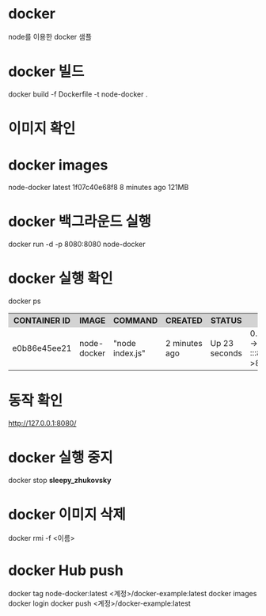 # docker
node를 이용한 docker 샘플

# docker 빌드
docker build -f Dockerfile -t node-docker .

# 이미지 확인
docker images 
====================================
node-docker                                     latest         1f07c40e68f8   8 minutes ago   121MB<br>

# docker 백그라운드 실행
docker run -d -p 8080:8080 node-docker

# docker 실행 확인
docker ps<br>

<table>
    <tr style="background-color:lightgrey">
        <th>CONTAINER ID</th>
        <th>IMAGE</th>		
        <th>COMMAND</th>
        <th>CREATED</th>
        <th>STATUS</th>
        <th>PORTS</th>
        <th>NAMES</th>
    </tr>
    <tr>
        <td>e0b86e45ee21</td>
        <td>node-docker</td>		
        <td>"node index.js"</td>
        <td>2 minutes ago</td>          	
        <td>Up 23 seconds</td>
        <td>0.0.0.0:8080->8080/tcp, :::8080->8080/tcp</td>
        <td>sleepy_zhukovsky</td>
    </tr>		
</table>

# 동작 확인
http://127.0.0.1:8080/

# docker 실행 중지
docker stop <b>sleepy_zhukovsky</b>

# docker 이미지 삭제 
docker rmi -f  <이름>

# docker Hub push
docker tag node-docker:latest <계정>/docker-example:latest
docker images
docker login
docker push <계정>/docker-example:latest